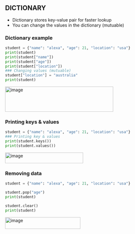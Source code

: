 ## DICTIONARY
- Dictionary stores key-value pair for faster lookup
- You can change the values in the dictionary (mutuable)

### Dictionary example
```py
student = {"name": "alexa", "age": 21, "location": "usa"}
print(student)
print(student["name"])
print(student["age"])
print(student["location"])
### Changing values (mutuable)
student["location"] = "australia"
print(student)
```
<img width="352" height="82" alt="image" src="https://github.com/user-attachments/assets/ea7e21f8-dfe3-49ce-8bdd-115c2b7eee55" />

### Printing keys & values
```py
student = {"name": "alexa", "age": 21, "location": "usa"}
### Printing key & values
print(student.keys())
print(student.values())
```
<img width="254" height="35" alt="image" src="https://github.com/user-attachments/assets/d62fba55-3cf5-4326-8cd4-3d4f1dae0087" />

### Removing data
```py
student = {"name": "alexa", "age": 21, "location": "usa"}

student.pop("age")
print(student)

student.clear()
print(student)
```
<img width="245" height="38" alt="image" src="https://github.com/user-attachments/assets/ae747a8f-3e3b-4b0b-b09b-8f132ab2e773" />
